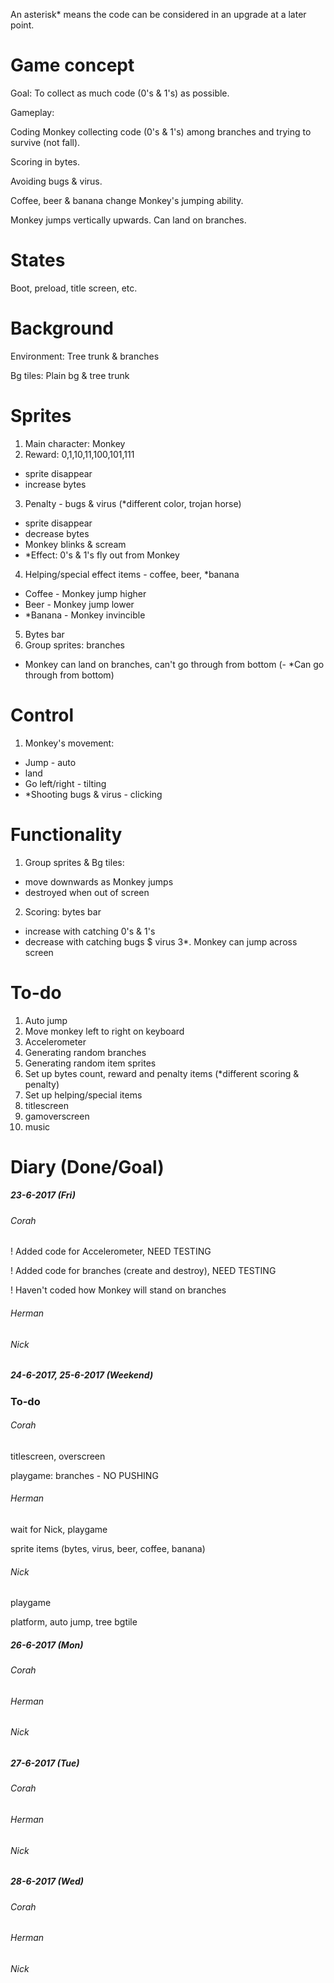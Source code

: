 An asterisk* means the code can be considered in an upgrade at a later point.

# Game concept
Goal: To collect as much code (0's & 1's) as possible.

Gameplay:

Coding Monkey collecting code (0's & 1's) among branches and trying to survive (not fall).

Scoring in bytes.

Avoiding bugs & virus.

Coffee, beer & banana change Monkey's jumping ability.

Monkey jumps vertically upwards. Can land on branches.

# States
Boot, preload, title screen, etc.

# Background
Environment: Tree trunk & branches

Bg tiles: Plain bg & tree trunk

# Sprites
1. Main character: Monkey
2. Reward: 0,1,10,11,100,101,111
  - sprite disappear
  - increase bytes
3. Penalty - bugs & virus (\*different color, trojan horse)
  - sprite disappear
  - decrease bytes
  - Monkey blinks & scream
  - \*Effect: 0's & 1's fly out from Monkey
4. Helping/special effect items - coffee, beer, \*banana
  - Coffee - Monkey jump higher
  - Beer - Monkey jump lower
  - \*Banana - Monkey invincible
5. Bytes bar
6. Group sprites: branches
  - Monkey can land on branches, can't go through from bottom
  (- \*Can go through from bottom)

# Control
1. Monkey's movement:
  - Jump - auto
  - land
  - Go left/right - tilting
  - \*Shooting bugs & virus - clicking

# Functionality
1. Group sprites & Bg tiles:
  - move downwards as Monkey jumps
  - destroyed when out of screen
2. Scoring: bytes bar
  - increase with catching 0's & 1's
  - decrease with catching bugs $ virus
3\*. Monkey can jump across screen

# To-do
1. Auto jump
2. Move monkey left to right on keyboard
3. Accelerometer
4. Generating random branches
5. Generating random item sprites
6. Set up bytes count, reward and penalty items (\*different scoring & penalty)
7. Set up helping/special items
8. titlescreen
9. gamoverscreen
10. music

# Diary (Done/Goal)
##### 23-6-2017 (Fri)
###### Corah
! Added code for Accelerometer, NEED TESTING

! Added code for branches (create and destroy), NEED TESTING

! Haven't coded how Monkey will stand on branches

###### Herman
###### Nick

##### 24-6-2017, 25-6-2017 (Weekend)
### To-do
###### Corah

titlescreen, overscreen

playgame: branches - NO PUSHING

###### Herman
wait for Nick, playgame

sprite items (bytes, virus, beer, coffee, banana)
###### Nick
playgame

platform, auto jump, tree bgtile

##### 26-6-2017 (Mon)
###### Corah
###### Herman
###### Nick

##### 27-6-2017 (Tue)
###### Corah
###### Herman
###### Nick

##### 28-6-2017 (Wed)
###### Corah
###### Herman
###### Nick
